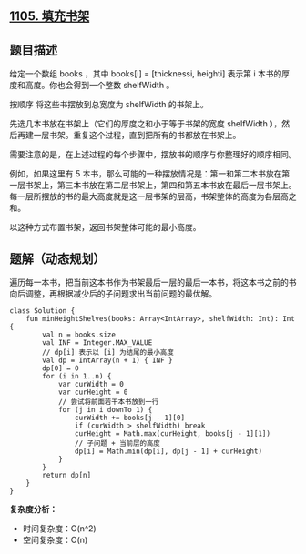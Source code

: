 ## [1105. 填充书架](https://leetcode.cn/problems/filling-bookcase-shelves/description/)

## 题目描述

给定一个数组 books ，其中 books[i] = [thicknessi, heighti] 表示第 i 本书的厚度和高度。你也会得到一个整数 shelfWidth 。

按顺序 将这些书摆放到总宽度为 shelfWidth 的书架上。

先选几本书放在书架上（它们的厚度之和小于等于书架的宽度 shelfWidth ），然后再建一层书架。重复这个过程，直到把所有的书都放在书架上。

需要注意的是，在上述过程的每个步骤中，摆放书的顺序与你整理好的顺序相同。

例如，如果这里有 5 本书，那么可能的一种摆放情况是：第一和第二本书放在第一层书架上，第三本书放在第二层书架上，第四和第五本书放在最后一层书架上。
每一层所摆放的书的最大高度就是这一层书架的层高，书架整体的高度为各层高之和。

以这种方式布置书架，返回书架整体可能的最小高度。

## 题解（动态规划）

遍历每一本书，把当前这本书作为书架最后一层的最后一本书，将这本书之前的书向后调整，再根据减少后的子问题求出当前问题的最优解。

```
class Solution {
    fun minHeightShelves(books: Array<IntArray>, shelfWidth: Int): Int {
        val n = books.size
        val INF = Integer.MAX_VALUE
        // dp[i] 表示以 [i] 为结尾的最小高度
        val dp = IntArray(n + 1) { INF }
        dp[0] = 0
        for (i in 1..n) {
            var curWidth = 0
            var curHeight = 0
            // 尝试将前面若干本书放到一行
            for (j in i downTo 1) {
                curWidth += books[j - 1][0]
                if (curWidth > shelfWidth) break
                curHeight = Math.max(curHeight, books[j - 1][1])
                // 子问题 + 当前层的高度
                dp[i] = Math.min(dp[i], dp[j - 1] + curHeight)
            }
        }
        return dp[n]
    }
}
```
**复杂度分析：**

- 时间复杂度：O(n^2)
- 空间复杂度：O(n)
